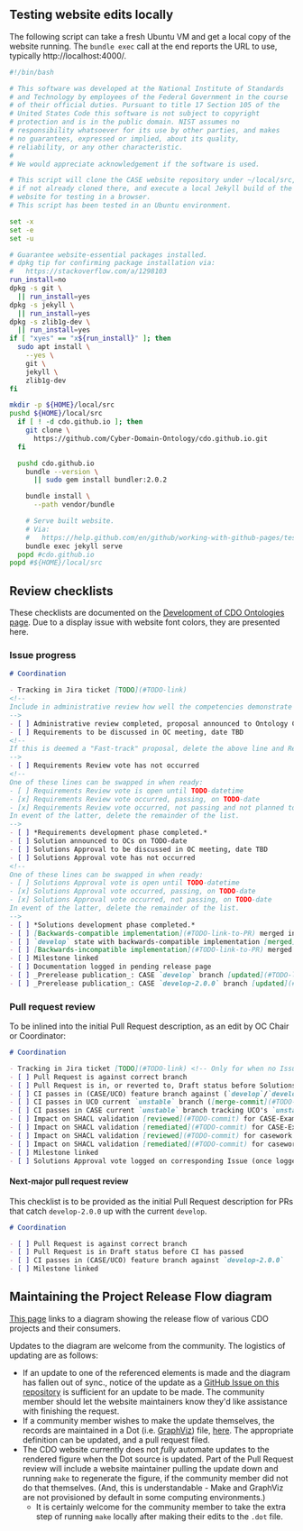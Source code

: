 ## Testing website edits locally

The following script can take a fresh Ubuntu VM and get a local copy of the website running. The `bundle exec` call at the end reports the URL to use, typically http://localhost:4000/.

```bash
#!/bin/bash

# This software was developed at the National Institute of Standards
# and Technology by employees of the Federal Government in the course
# of their official duties. Pursuant to title 17 Section 105 of the
# United States Code this software is not subject to copyright
# protection and is in the public domain. NIST assumes no
# responsibility whatsoever for its use by other parties, and makes
# no guarantees, expressed or implied, about its quality,
# reliability, or any other characteristic.
#
# We would appreciate acknowledgement if the software is used.

# This script will clone the CASE website repository under ~/local/src,
# if not already cloned there, and execute a local Jekyll build of the
# website for testing in a browser.
# This script has been tested in an Ubuntu environment.

set -x
set -e
set -u

# Guarantee website-essential packages installed.
# dpkg tip for confirming package installation via:
#   https://stackoverflow.com/a/1298103
run_install=no
dpkg -s git \
  || run_install=yes
dpkg -s jekyll \
  || run_install=yes
dpkg -s zlib1g-dev \
  || run_install=yes
if [ "xyes" == "x${run_install}" ]; then
  sudo apt install \
    --yes \
    git \
    jekyll \
    zlib1g-dev
fi

mkdir -p ${HOME}/local/src
pushd ${HOME}/local/src
  if [ ! -d cdo.github.io ]; then
    git clone \
      https://github.com/Cyber-Domain-Ontology/cdo.github.io.git
  fi

  pushd cdo.github.io
    bundle --version \
      || sudo gem install bundler:2.0.2

    bundle install \
      --path vendor/bundle

    # Serve built website.
    # Via:
    #   https://help.github.com/en/github/working-with-github-pages/testing-your-github-pages-site-locally-with-jekyll
    bundle exec jekyll serve
  popd #cdo.github.io
popd #${HOME}/local/src
```


## Review checklists

These checklists are documented on the [Development of CDO Ontologies page](https://cyberdomainontology.org/ontology/development/#review-checklists).  Due to a display issue with website font colors, they are presented here.


### Issue progress

```markdown
# Coordination

- Tracking in Jira ticket [TODO](#TODO-link)
<!--
Include in administrative review how well the competencies demonstrate the requirements.
-->
- [ ] Administrative review completed, proposal announced to Ontology Committees (OCs) on TODO-date
- [ ] Requirements to be discussed in OC meeting, date TBD
<!--
If this is deemed a "Fast-track" proposal, delete the above line and Requirements Review vote line.
-->
- [ ] Requirements Review vote has not occurred
<!--
One of these lines can be swapped in when ready:
- [ ] Requirements Review vote is open until TODO-datetime
- [x] Requirements Review vote occurred, passing, on TODO-date
- [x] Requirements Review vote occurred, not passing and not planned to revisit, on TODO-date
In event of the latter, delete the remainder of the list.
-->
- [ ] *Requirements development phase completed.*
- [ ] Solution announced to OCs on TODO-date
- [ ] Solutions Approval to be discussed in OC meeting, date TBD
- [ ] Solutions Approval vote has not occurred
<!--
One of these lines can be swapped in when ready:
- [ ] Solutions Approval vote is open until TODO-datetime
- [x] Solutions Approval vote occurred, passing, on TODO-date
- [x] Solutions Approval vote occurred, not passing, on TODO-date
In event of the latter, delete the remainder of the list.
-->
- [ ] *Solutions development phase completed.*
- [ ] [Backwards-compatible implementation](#TODO-link-to-PR) merged into `develop` for the next release
- [ ] `develop` state with backwards-compatible implementation [merged](#TODO-link-to-PR) into `develop-2.0.0`
- [ ] [Backwards-incompatible implementation](#TODO-link-to-PR) merged into `develop-2.0.0` (or *N/A*)
- [ ] Milestone linked
- [ ] Documentation logged in pending release page
- [ ] _Prerelease publication_: CASE `develop` branch [updated](#TODO-link-to-CASE-PR) to track UCO's updated `develop` branch
- [ ] _Prerelease publication_: CASE `develop-2.0.0` branch [updated](#TODO-link-to-CASE-PR) to track UCO's updated `develop-2.0.0` branch
```


### Pull request review

To be inlined into the initial Pull Request description, as an edit by OC Chair or Coordinator:

```markdown
# Coordination

- Tracking in Jira ticket [TODO](#TODO-link) <!-- Only for when no Issue is associated -->
- [ ] Pull Request is against correct branch
- [ ] Pull Request is in, or reverted to, Draft status before Solutions Approval vote has passed
- [ ] CI passes in (CASE/UCO) feature branch against (`develop`/`develop-2.0.0`)
- [ ] CI passes in UCO current `unstable` branch ([merge-commit](#TODO-commit))
- [ ] CI passes in CASE current `unstable` branch tracking UCO's `unstable` as submodule ([merge-commit](#TODO-commit)) <!--If this is a purely additive change, this box may be checked with a note of "*(skipped - additive change)*" -->
- [ ] Impact on SHACL validation [reviewed](#TODO-commit) for CASE-Examples
- [ ] Impact on SHACL validation [remediated](#TODO-commit) for CASE-Examples <!--In primary or feature branch, no ...validation-unstable.ttl files show negative impact from PR.-->
- [ ] Impact on SHACL validation [reviewed](#TODO-commit) for casework.github.io
- [ ] Impact on SHACL validation [remediated](#TODO-commit) for casework.github.io <!--In primary or feature branch, no ...validation-unstable.ttl files show negative impact from PR.-->
- [ ] Milestone linked
- [ ] Solutions Approval vote logged on corresponding Issue (once logged, can be taken out of Draft PR status) <!-- Non-applicable for PRs functioning under bugfix worflow -->
```


#### Next-major pull request review

This checklist is to be provided as the initial Pull Request description for PRs that catch `develop-2.0.0` up with the current `develop`.


```markdown
# Coordination

- [ ] Pull Request is against correct branch
- [ ] Pull Request is in Draft status before CI has passed
- [ ] CI passes in (CASE/UCO) feature branch against `develop-2.0.0`
- [ ] Milestone linked
```


## Maintaining the Project Release Flow diagram

[This page](https://cyberdomainontology.org/resources/project_release_flow.html) links to a diagram showing the release flow of various CDO projects and their consumers.

Updates to the diagram are welcome from the community.  The logistics of updating are as follows:

* If an update to one of the referenced elements is made and the diagram has fallen out of sync., notice of the update as a [GitHub Issue on this repository](https://github.com/Cyber-Domain-Ontology/cdo.github.io/issues) is sufficient for an update to be made.  The community member should let the website maintainers know they'd like assistance with finishing the request.
* If a community member wishes to make the update themselves, the records are maintained in a Dot (i.e. [GraphViz](https://graphviz.org/)) file, [here](https://github.com/Cyber-Domain-Ontology/cdo.github.io/blob/main/resources/project_release_flow.dot).  The appropriate definition can be updated, and a pull request filed.
* The CDO website currently does not *fully* automate updates to the rendered figure when the Dot source is updated.  Part of the Pull Request review will include a website maintainer pulling the update down and running `make` to regenerate the figure, if the community member did not do that themselves.  (And, this is understandable - Make and GraphViz are not provisioned by default in some computing environments.)
   - It is certainly welcome for the community member to take the extra step of running `make` locally after making their edits to the `.dot` file.
